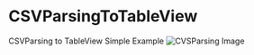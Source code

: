 # CSVParsingToTableView

CSVParsing to TableView Simple Example
![CVSParsing Image](https://github.com/frcocoatst/XCSVParsingToTableView/blob/master/csv2table.png)
